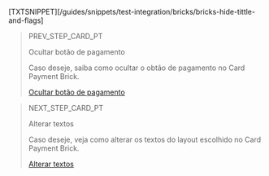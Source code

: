 [TXTSNIPPET][/guides/snippets/test-integration/bricks/bricks-hide-tittle-and-flags]

> PREV_STEP_CARD_PT
>
> Ocultar botão de pagamento 
>
> Caso deseje, saiba como ocultar o obtão de pagamento no Card Payment Brick.
>
> [Ocultar botão de pagamento](/developers/pt/docs/checkout-bricks/payment-brick/additional-customization/hide-payment-button)

> NEXT_STEP_CARD_PT
>
> Alterar textos
>
> Caso deseje, veja como alterar os textos do layout escolhido no Card Payment Brick.
>
> [Alterar textos](/developers/pt/docs/checkout-bricks/payment-brick/additional-customization/modify-texts)